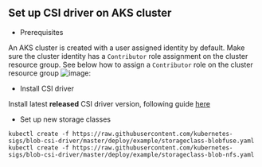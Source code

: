 ## Set up CSI driver on AKS cluster

 - Prerequisites

An AKS cluster is created with a user assigned identity by default.
Make sure the cluster identity has a `Contributor` role assignment on the cluster resource group.
See below how to assign a `Contributor` role on the cluster resource group
![image](https://user-images.githubusercontent.com/4178417/120978367-f68f0a00-c7a6-11eb-8e87-89247d1ddc0b.png):

 - Install CSI driver

Install latest **released** CSI driver version, following guide [here](./install-blob-csi-driver.md)

 - Set up new storage classes
```console
kubectl create -f https://raw.githubusercontent.com/kubernetes-sigs/blob-csi-driver/master/deploy/example/storageclass-blobfuse.yaml
kubectl create -f https://raw.githubusercontent.com/kubernetes-sigs/blob-csi-driver/master/deploy/example/storageclass-blob-nfs.yaml
```
